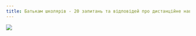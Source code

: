 ```yaml
---
title: Батькам школярів - 20 запитань та відповідей про дистанційне навчання
---
```


[![](https://eo.gov.ua/wp-content/uploads/2021/01/roziasnennia-dlia-batkiv9-1068x665.png)](https://eo.gov.ua/2021/01/12/batkam-shkoliariv-20-zapytan-ta-vidpovidey-pro-dystantsiyne-navchannia/)